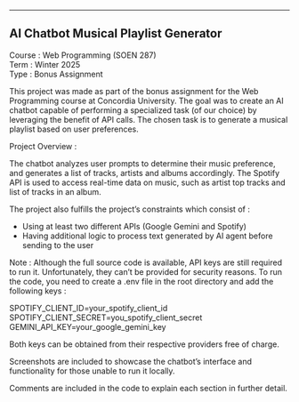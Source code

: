------------------------------------------------------------
AI Chatbot Musical Playlist Generator
------------------------------------------------------------

Course : Web Programming (SOEN 287)  
Term : Winter 2025  
Type : Bonus Assignment  

This project was made as part of the bonus assignment for the Web Programming course at Concordia University. The goal was to create an AI chatbot capable of performing a specialized task (of our choice) by leveraging the benefit of API calls. The chosen task is to generate a musical playlist based on user preferences.

Project Overview :

The chatbot analyzes user prompts to determine their music preference, and generates a list of tracks, artists and albums accordingly. The Spotify API is used to access real-time data on music, such as artist top tracks and list of tracks in an album.

The project also fulfills the project’s constraints which consist of :
- Using at least two different APIs (Google Gemini and Spotify)
- Having additional logic to process text generated by AI agent before sending to the user

Note :
Although the full source code is available, API keys are still required to run it. Unfortunately, they can’t be provided for security reasons. To run the code, you need to create a .env file in the root directory and add the following keys :

SPOTIFY_CLIENT_ID=your_spotify_client_id  
SPOTIFY_CLIENT_SECRET=you_spotify_client_secret  
GEMINI_API_KEY=your_google_gemini_key  

Both keys can be obtained from their respective providers free of charge.

Screenshots are included to showcase the chatbot’s interface and functionality for those unable to run it locally.

Comments are included in the code to explain each section in further detail.





